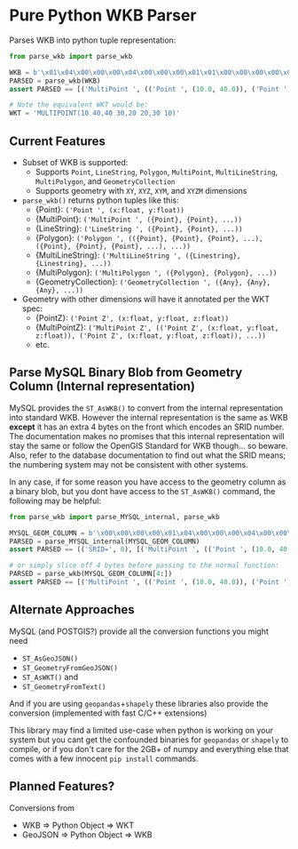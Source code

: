 # Pure Python WKB Parser

Parses WKB into python tuple representation:
```python
from parse_wkb import parse_wkb

WKB = b'\x01\x04\x00\x00\x00\x04\x00\x00\x00\x01\x01\x00\x00\x00\x00\x00\x00\x00\x00\x00\x24\x40\x00\x00\x00\x00\x00\x00\x44\x40\x01\x01\x00\x00\x00\x00\x00\x00\x00\x00\x00\x44\x40\x00\x00\x00\x00\x00\x00\x3e\x40\x01\x01\x00\x00\x00\x00\x00\x00\x00\x00\x00\x34\x40\x00\x00\x00\x00\x00\x00\x34\x40\x01\x01\x00\x00\x00\x00\x00\x00\x00\x00\x00\x3e\x40\x00\x00\x00\x00\x00\x00\x24\x40'
PARSED = parse_wkb(WKB)
assert PARSED == [('MultiPoint ', (('Point ', (10.0, 40.0)), ('Point ', (40.0, 30.0)), ('Point ', (20.0, 20.0)), ('Point ', (30.0, 10.0))))]

# Note the equivalent WKT would be: 
WKT = 'MULTIPOINT(10 40,40 30,20 20,30 10)'
```
## Current Features
- Subset of WKB is supported:
  - Supports `Point`, `LineString`, `Polygon`, `MultiPoint`, `MultiLineString`, `MultiPolygon`, and `GeometryCollection`
  - Supports geometry with `XY`, `XYZ`, `XYM`, and `XYZM` dimensions
- `parse_wkb()` returns python tuples like this:
  - {Point}: `('Point ', (x:float, y:float))`
  - {MultiPoint}: `('MultiPoint ', ({Point}, {Point}, ...))`
  - {LineString}: `('LineString ', ({Point}, {Point}, ...))`
  - {Polygon}: `('Polygon ', (({Point}, {Point}, {Point}, ...), ({Point}, {Point}, {Point}, ...), ...))`
  - {MultiLineString}: `('MultiLineString ', ({Linestring}, {Linestring}, ...))`
  - {MultiPolygon}: `('MultiPolygon ', ({Polygon}, {Polygon}, ...))`
  - {GeometryCollection}: `('GeometryCollection ', ({Any}, {Any}, {Any}, ...))`
- Geometry with other dimensions will have it annotated per the WKT spec:
  - {PointZ}: `('Point Z', (x:float, y:float, z:float))`
  - {MultiPointZ}:  `('MultiPoint Z', (('Point Z', (x:float, y:float, z:float)), ('Point Z', (x:float, y:float, z:float)), ...))`
  - etc.

## Parse MySQL Binary Blob from Geometry Column (Internal representation)
 
MySQL provides the `ST_AsWKB()` to convert from the internal representation into standard WKB.
However the internal representation is the same as WKB **except** it has an extra 4 bytes on the front which encodes an SRID number.
The documentation makes no promises that this internal representation will stay the same or follow the OpenGIS Standard for WKB though... so beware.
Also, refer to the database documentation to find out what the SRID means; the numbering system may not be consistent with other systems. 

In any case, if for some reason you have access to the geometry column as a binary blob, but you dont have access to the `ST_AsWKB()` command, the following may be helpful:

```python
from parse_wkb import parse_MYSQL_internal, parse_wkb

MYSQL_GEOM_COLUMN = b'\x00\x00\x00\x00\x01\x04\x00\x00\x00\x04\x00\x00\x00\x01\x01\x00\x00\x00\x00\x00\x00\x00\x00\x00\x24\x40\x00\x00\x00\x00\x00\x00\x44\x40\x01\x01\x00\x00\x00\x00\x00\x00\x00\x00\x00\x44\x40\x00\x00\x00\x00\x00\x00\x3e\x40\x01\x01\x00\x00\x00\x00\x00\x00\x00\x00\x00\x34\x40\x00\x00\x00\x00\x00\x00\x34\x40\x01\x01\x00\x00\x00\x00\x00\x00\x00\x00\x00\x3e\x40\x00\x00\x00\x00\x00\x00\x24\x40'
PARSED = parse_MYSQL_internal(MYSQL_GEOM_COLUMN)
assert PARSED == (('SRID=', 0), [('MultiPoint ', (('Point ', (10.0, 40.0)), ('Point ', (40.0, 30.0)), ('Point ', (20.0, 20.0)), ('Point ', (30.0, 10.0))))])

# or simply slice off 4 bytes before passing to the normal function:
PARSED = parse_wkb(MYSQL_GEOM_COLUMN[4:])
assert PARSED == [('MultiPoint ', (('Point ', (10.0, 40.0)), ('Point ', (40.0, 30.0)), ('Point ', (20.0, 20.0)), ('Point ', (30.0, 10.0))))]
```  

## Alternate Approaches

MySQL (and POSTGIS?) provide all the conversion functions you might need
  - `ST_AsGeoJSON()`
  - `ST_GeometryFromGeoJSON()`
  - `ST_AsWKT()` and
  - `ST_GeometryFromText()`

And if you are using `geopandas`+`shapely` these libraries also provide the conversion (implemented with fast C/C++ extensions)

This library may find a limited use-case when python is working on your system but you cant get the confounded binaries for `geopandas` or `shapely` to compile,
or if you don't care for the 2GB+ of numpy and everything else that comes with a few innocent `pip install` commands.


## Planned Features?
Conversions from
- WKB => Python Object => WKT
- GeoJSON => Python Object => WKB
 